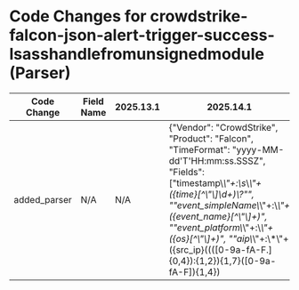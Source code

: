 # Code Changes for crowdstrike-falcon-json-alert-trigger-success-lsasshandlefromunsignedmodule (Parser)

| Code Change | Field Name | 2025.13.1 | 2025.14.1 |
|-------------|------------|-----------|------------|
| added_parser | N/A | N/A | {"Vendor": "CrowdStrike", "Product": "Falcon", "TimeFormat": "yyyy-MM-dd'T'HH:mm:ss.SSSZ", "Fields": ["timestamp\\*\\"+:\s*\\*\\"+({time}[^\\"\\]\d+)\\?\"", "\"event_simpleName\\*\\"+:\\*\\"+({event_name}[^\\"\\]+)", "\"event_platform\\*\\"+:\\*\\"+({os}[^\\"\\]+)", "\"aip\\*\\"+:\\*\\"+({src_ip}((([0-9a-fA-F.]{0,4}):{1,2}){1,7}([0-9a-fA-F]){1,4})|(((25[0-5]|(2[0-4]|1\d|[0-9]|)\d)\.?\b){4}))(:({src_port}\d+))?", "\"UserSid\\*\\"+:\\*\\"+({user_sid}[^\\"\\]+)", "\"SessionId\\*\\"+:\\*\\"+({session_id}[^\\"\\]+)", "\"MD5HashData\\*\\"+:\\*\\"+({hash_md5}[^\\"\\]+)", "\"SHA256HashData\\*\\"+:\\*\\"+({hash_sha256}[^\\"\\]+)", "\"CommandLine\\*\\"+:\\*\\"+\s*({process_command_line}.+?)\s*[\\"\\]", "\"TargetProcessId\\*\\"+:\\*\\"+({process_id}[^\\"\\]+)", "\"name\\*\\"+:\\*\\"+({name}[^\\"\\]+)", "\"(ImageFileName|TargetFileName)\\*\\"+:\\*\\"+(({file_path}[^\\"]+?))\\*\\"", "\"(ImageFileName|TargetFileName)\\*\\"+:\\*\\"+({file_dir}[^\\"]*[\\\/]+)({file_name}[^\\\/\\"]+\.({file_ext}[^\\\/\\"]+))", "\"ConfigStateHash\\*\\"+:\\*\\"+({old_hash}[^\\\\"]+)", "\"ContextProcessId\\*\\"+:\\*\\"+({process_guid}[^\\\\"]+)", "\"Size\\*\\"+:\\*\\"+({bytes}\d+)", "\"UserName\\*\\"+:\\*\\"+(({full_name}({first_name}[^\s\\"]+)\s({last_name}[^\\"\\]+))|({user}[\w\.\-\!\#\^\~]{1,40}\$?))", "\"FalconHostLink\\*\\"+:\s*\\*\\"+({falcon_host_link}[^\\"]+)", "event_simpleName\\\\":\\\\"({alert_name}[^\\"\\]+)", "\"ImageFileName\\*\\"+:\\*\\"+({image_file_name}[^\\"]+?)\\*\\",", "\"aid\":\"({aid}[^\"]+)", "exa_json_path=$.message,exa_regex=timestamp\\*\\"+:\s*\\*\\"+({time}[^\\"\\]\d+)\\?\"", "exa_json_path=$.message,exa_regex=event_simpleName\\*\\"+:\\*\\"+({event_name}[^\\"\\]+)", "exa_json_path=$.message,exa_regex=aip\\*\\"+:\\*\\"+({src_ip}((([0-9a-fA-F.]{0,4}):{1,2}){1,7}([0-9a-fA-F]){1,4})|(((25[0-5]|(2[0-4]|1\d|[0-9]|)\d)\.?\b){4}))(:({src_port}\d+))?", "exa_json_path=$.message,exa_regex=UserSid\\*\\"+:\\*\\"+({user_sid}[^\\"\\]+)", "exa_json_path=$.message,exa_regex=SessionId\\*\\"+:\\*\\"+({session_id}[^\\"\\]+)", "exa_json_path=$.message,exa_regex=MD5HashData\\*\\"+:\\*\\"+({hash_md5}[^\\"\\]+)", "exa_json_path=$.message,exa_regex=SHA256HashData\\*\\"+:\\*\\"+({hash_sha256}[^\\"\\]+)", "exa_json_path=$.message,exa_regex=CommandLine\\*\\"+:\\*\\"+\s*({process_command_line}.+?)\s*[\\"\\]", "exa_json_path=$.message,exa_regex=TargetProcessId\\*\\"+:\\*\\"+({process_id}[^\\"\\]+)", "exa_json_path=$.message,exa_regex=\"name\\*\\"+:\\*\\"+({name}[^\\"\\]+)", "exa_json_path=$.message,exa_regex=(ImageFileName|TargetFileName)\\*\\"+:\\*\\"+(({file_path}[^\\"]+?))\\*\\"", "exa_json_path=$.message,exa_regex=(ImageFileName|TargetFileName)\\*\\"+:\\*\\"+({file_dir}[^\\"]*[\\\/]+)({file_name}[^\\\/\\"]+\.({file_ext}[^\\\/\\"]+))", "exa_json_path=$.message,exa_regex=ConfigStateHash\\*\\"+:\\*\\"+({old_hash}[^\\\\"]+)", "exa_json_path=$.message,exa_regex=ContextProcessId\\*\\"+:\\*\\"+({process_guid}[^\\\\"]+)", "exa_json_path=$.message,exa_regex=Size\\*\\"+:\\*\\"+({bytes}\d+)", "exa_json_path=$.message,exa_regex=UserName\\*\\"+:\\*\\"+(({full_name}({first_name}[^\s\\"]+)\s({last_name}[^\\"\\]+))|({user}[\w\.\-\!\#\^\~]{1,40}\$?))", "exa_json_path=$.message,exa_regex=FalconHostLink\\*\\"+:\s*\\*\\"+({falcon_host_link}[^\\"]+)", "exa_json_path=$.message,exa_regex=\"event_simpleName\\\\":\\\\"({alert_name}[^\\"\\]+)", "exa_regex=event_simpleName\\\\":\\\\"({alert_name}[^\\"\\]+)", "exa_json_path=$.message,exa_regex=ImageFileName\\*\\"+:\\*\\"+({image_file_name}[^\\"]+?)\\*\\",", "exa_json_path=$.message,exa_regex=aid\":\"({aid}[^\"]+)"], "DupFields": ["event_name->event_code", "falcon_host_link->additional_info", "file_dir->directory", "file_name->process_name"], "Name": "crowdstrike-falcon-json-alert-trigger-success-lsasshandlefromunsignedmodule", "Conditions": ["\"event_simpleName\\":\\"LsassHandleFromUnsignedModule\\"", "\\"aip\\"", "\\"aid\\""], "ExtractionType": "json", "ParserVersion": "v1.0.0"} |
